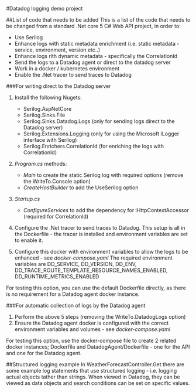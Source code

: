 ﻿#Datadog logging demo project

##List of code that needs to be added
This is a list of the code that needs to be changed from a standard .Net core 5 C# Web API project, in order to:
 - Use Serilog
 - Enhance logs with static metadata enrichment (i.e. static metadata - service, environment, version etc..)
 - Enhance logs rith dynamic metadata - specifically the CorrelationId
 - Send the logs to a Datadog agent or direct to the datadog server
 - Work in a docker / kubernetes environment
 - Enable the .Net tracer to send traces to Datadog

###For writing direct to the Datadog server
1. Install the following Nugets:
	- Serilog.AspNetCore
	- Serilog.Sinks.File
	- Serilog.Sinks.Datadog.Logs  (only for sending logs direct to the Datadog server)
	- Serilog.Extensions.Logging  (only for using the Microsoft ILogger interface with Serilog)
	- Serilog.Enrichers.CorrelationId  (for enriching the logs with CorrelationId)

2. *Program.cs* methods:
	- *Main* to create the static Serilog log with required options (remove the WriteTo.Console option)
	- *CreateHostBuilder* to add the UseSerilog option 

3. *Startup.cs*
	- *ConfigureServices* to add the dependency for IHttpContextAccessor (required for CorrelationId)

4. Configure the .Net tracer to send traces to Datadog. This setup is all in the Dockerfile - the tracer is installed and environment variables are set to enable it.

5. Configure this docker with environment variables to allow the logs to be enhanced - see *docker-compose.yaml*
   The required environment variables are DD_SERVICE, DD_VERSION, DD_ENV, DD_TRACE_ROUTE_TEMPLATE_RESOURCE_NAMES_ENABLED, DD_RUNTIME_METRICS_ENABLED

For testing this option, you can use the default Dockerfile directly, as there is no requirement for a Datadog agent docker instance.

###For automatic collection of logs by the Datadog agent
1. Perform the above 5 steps (removing the WriteTo.DatadogLogs option)
2. Ensure the Datadog agent docker is configured with the correct environment variables and volumes - see *docker-compose.yaml*

For testing this option, use the docker-compose file to create 2 related docker instances; Dockerfile and DatadogAgent/Dockerfile - one for the API and one for the Datadog agent.

##Structured logging example
In WeatherForecastController.Get there are some example log statements that use structured logging - i.e. logging actual objects tather than strings.
When viewed in Datadog, they can be viewed as data objects and search conditions can be set on specific values.